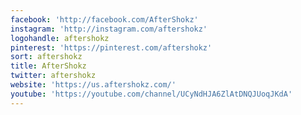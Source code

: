 ```yaml
---
facebook: 'http://facebook.com/AfterShokz'
instagram: 'http://instagram.com/aftershokz'
logohandle: aftershokz
pinterest: 'https://pinterest.com/aftershokz'
sort: aftershokz
title: AfterShokz
twitter: aftershokz
website: 'https://us.aftershokz.com/'
youtube: 'https://youtube.com/channel/UCyNdHJA6ZlAtDNQJUoqJKdA'
---
```

